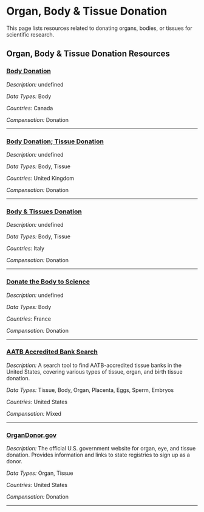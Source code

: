 # Organ, Body & Tissue Donation

This page lists resources related to donating organs, bodies, or tissues for scientific research.

## Organ, Body & Tissue Donation Resources

### [Body Donation](https://yourselftoscience.org/resource/e5f6a7b8-c9d0-1e2f-3a4b-5c6d7e8f9g0h)

*Description:* undefined

*Data Types:* Body

*Countries:* Canada

*Compensation:* Donation

---

### [Body Donation; Tissue Donation](https://yourselftoscience.org/resource/f6a7b8c9-d0e1-f2a3-b4c5-d6e7f8g9h0i1)

*Description:* undefined

*Data Types:* Body, Tissue

*Countries:* United Kingdom

*Compensation:* Donation

---

### [Body & Tissues Donation](https://yourselftoscience.org/resource/a7b8c9d0-e1f2-a3b4-c5d6-e7f8g9h0i1j2)

*Description:* undefined

*Data Types:* Body, Tissue

*Countries:* Italy

*Compensation:* Donation

---

### [Donate the Body to Science](https://yourselftoscience.org/resource/b8c9d0e1-f2a3-b4c5-d6e7-f8g9h0i1j2k3)

*Description:* undefined

*Data Types:* Body

*Countries:* France

*Compensation:* Donation

---

### [AATB Accredited Bank Search](https://yourselftoscience.org/resource/a1t2u3v4-w5x6-y7z8-a9b0-c1d2e3f4g5h6)

*Description:* A search tool to find AATB-accredited tissue banks in the United States, covering various types of tissue, organ, and birth tissue donation.

*Data Types:* Tissue, Body, Organ, Placenta, Eggs, Sperm, Embryos

*Countries:* United States

*Compensation:* Mixed

---

### [OrganDonor.gov](https://yourselftoscience.org/resource/b2u3v4w5-x6y7-z8a9-b0c1-d2e3f4g5h6i7)

*Description:* The official U.S. government website for organ, eye, and tissue donation. Provides information and links to state registries to sign up as a donor.

*Data Types:* Organ, Tissue

*Countries:* United States

*Compensation:* Donation

---

